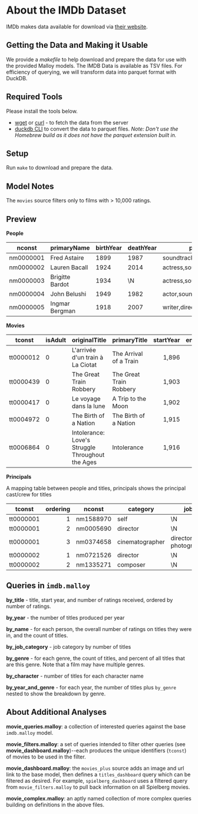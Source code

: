 # About the IMDb Dataset

IMDb makes data available for download via [their website](https://www.imdb.com/interfaces/). 

## Getting the Data and Making it Usable

We provide a *makefile* to help download and prepare the data for use with the provided Malloy models. The IMDB Data is available as TSV files.  For efficiency of querying, we will transform data into parquet format with DuckDB.

## Required Tools
Please install the tools below.

  * [wget](https://www.gnu.org/software/wget/) or [curl](https://curl.se/download.html) - to fetch the data from the server
  * [duckdb CLI](https://duckdb.org/docs/installation/index) to convert the data to parquet files.  _Note: Don't use the Homebrew build as it does not have the parquet extension built in._

## Setup
  Run `make` to download and prepare the data.


## Model Notes
The `movies` source filters only to films with > 10,000 ratings.

## Preview


**People**


| nconst    | primaryName     | birthYear | deathYear | primaryProfession                   | knownForTitles                          |
|-----------|-----------------|-----------|-----------|-------------------------------------|-----------------------------------------|
| nm0000001 | Fred Astaire    | 1899      | 1987      | soundtrack,actor,miscellaneous      | tt0031983,tt0053137,tt0072308,tt0050419 |
| nm0000002 | Lauren Bacall   | 1924      | 2014      | actress,soundtrack                  | tt0117057,tt0038355,tt0037382,tt0071877 |
| nm0000003 | Brigitte Bardot | 1934      | \N        | actress,soundtrack,music_department | tt0049189,tt0056404,tt0057345,tt0054452 |
| nm0000004 | John Belushi    | 1949      | 1982      | actor,soundtrack,writer             | tt0077975,tt0078723,tt0080455,tt0072562 |
| nm0000005 | Ingmar Bergman  | 1918      | 2007      | writer,director,actor               | tt0050976,tt0060827,tt0050986,tt0083922 |

**Movies**

| tconst    | isAdult | originalTitle                                    | primaryTitle            | startYear | endYear | runtimeMinutes |
|-----------|---------|--------------------------------------------------|-------------------------|----------:|--------:|---------------:|
| tt0000012 | 0       | L'arrivée d'un train à La Ciotat                 | The Arrival of a Train  |     1,896 |       ∅ |              1 |
| tt0000439 | 0       | The Great Train Robbery                          | The Great Train Robbery |     1,903 |       ∅ |             11 |
| tt0000417 | 0       | Le voyage dans la lune                           | A Trip to the Moon      |     1,902 |       ∅ |             13 |
| tt0004972 | 0       | The Birth of a Nation                            | The Birth of a Nation   |     1,915 |       ∅ |            195 |
| tt0006864 | 0       | Intolerance: Love's Struggle Throughout the Ages | Intolerance             |     1,916 |       ∅ |            163 |


**Principals**

A mapping table between people and titles, principals shows the principal cast/crew for titles

| tconst    | ordering | nconst    | category        | job                     |   |
|-----------|---------:|-----------|-----------------|-------------------------|:-:|
| tt0000001 |        1 | nm1588970 | self            | \N                      |   |
| tt0000001 |        2 | nm0005690 | director        | \N                      |   |
| tt0000001 |        3 | nm0374658 | cinematographer | director of photography |   |
| tt0000002 |        1 | nm0721526 | director        | \N                      |   |
| tt0000002 |        2 | nm1335271 | composer        | \N                      |   |


## Queries in `imdb.malloy`

**by_title** - title, start year, and number of ratings received, ordered by number of ratings.

**by_year** - the number of titles produced per year

**by_name** - for each person, the overall number of ratings on titles they were in, and the count of titles.

**by_job_category** - job category by number of titles

**by_genre** - for each genre, the count of titles, and percent of all titles that are this genre. Note that a film may have multiple genres.

**by_character** - number of titles for each character name

**by_year_and_genre** - for each year, the number of titles plus `by_genre` nested to show the breakdown by genre.

## About Additional Analyses

**movie_queries.malloy**: a collection of interested queries against the base `imdb.malloy` model.

**movie_filters.malloy**: a set of queries intended to filter other queries (see **movie_dashboard.malloy**)--each produces the unique identifiers (`tconst`) of movies to be used in the filter.

**movie_dashboard.malloy**: the `movies_plus` source adds an image and url link to the base model, then defines a `titles_dashboard` query which can be filtered as desired. For example, `spielberg_dashboard` uses a filtered query from `movie_filters.malloy` to pull back information on all Spielberg movies.

**movie_complex.malloy**: an aptly named collection of more complex queries building on definitions in the above files.
